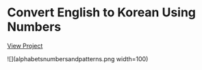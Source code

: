 # Convert English to Korean Using Numbers

[View Project](https://soojin-lee0819.github.io/Constrained-Writing/)

![](alphabetsnumbersandpatterns.png width=100)
